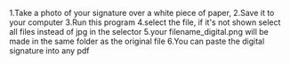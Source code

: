 
1.Take a photo of your signature over a white piece of paper,
2.Save it to your computer
3.Run this program
4.select the file, if it's not shown select all files instead of jpg in the selector
5.your filename_digital.png will be made in the same folder as the original file
6.You can paste the digital signature into any pdf

